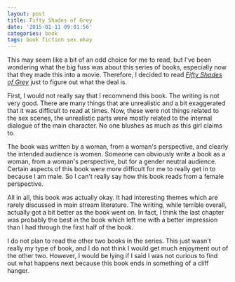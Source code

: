 ```yaml
---
layout: post
title: Fifty Shades of Grey
date: '2015-01-11 09:01:56'
categories: book
tags: book fiction sex okay
---
```


This may seem like a bit of an odd choice for me to read, but
I've been wondering what the big fuss was about this series of
books, especially now that they made this into a movie. Therefore,
I decided to read [*Fifty Shades of Grey*][fifty-amazon] just
to figure out what the deal is.

First, I would not really say that I recommend this book. The writing
is not very good. There are many things that are unrealistic and
a bit exaggerated that it was difficult to read at times. Now,
these were not things related to the sex scenes, the unrealistic
parts were mostly related to the internal dialogue of the main
character. No one blushes as much as this girl claims to.

The book was written by a woman, from a woman's perspective,
and clearly the intended audience is women. Someone can
obviously write a book as a woman, from a woman's perspective,
but for a gender neutral audience. Certain aspects of this book
were more difficult for me to really get in to because I am
male. So I can't really say how this book reads from a female
perspective.

All in all, this book was actually okay. It had interesting
themes which are rarely discussed in main stream literature.
The writing, while terrible overall, actually got a bit
better as the book went on. In fact, I think the last chapter
was probably the best in the book which left me with a better
impression than I had through the first half of the book.

I do not plan to read the other two books in the series.
This just wasn't really my type of book, and I do not think
I would get much enjoyment out of the other two. However,
I would be lying if I said I was not curious to find out
what happens next because this book ends in something of
a cliff hanger.


[fifty-amazon]:   http://smile.amazon.com/dp/0345803485
